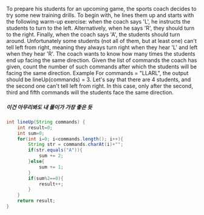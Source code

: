 To prepare his students for an upcoming game, the sports coach decides to try some new training drills. To begin with, he lines them up and starts with the following warm-up exercise: when the coach says 'L', he instructs the students to turn to the left. Alternatively, when he says 'R', they should turn to the right. Finally, when the coach says 'A', the students should turn around.
Unfortunately some students (not all of them, but at least one) can't tell left from right, meaning they always turn right when they hear 'L' and left when they hear 'R'. The coach wants to know how many times the students end up facing the same direction.
Given the list of commands the coach has given, count the number of such commands after which the students will be facing the same direction.
Example
For commands = "LLARL", the output should be
lineUp(commands) = 3.
Let's say that there are 4 students, and the second one can't tell left from right. In this case, only after the second, third and fifth commands will the students face the same direction.
##### 이건 아무리봐도 내 풀이가 가장 좋은 듯
```java
int lineUp(String commands) {
    int result=0;
    int sum=0;
    for(int i=0; i<commands.length(); i++){
        String str = commands.charAt(i)+"";
        if(str.equals("A")){
            sum += 2;
        }else{
            sum += 1;
        }
        if(sum%2==0){
            result++;
        }
    }
    return result;
}
```

